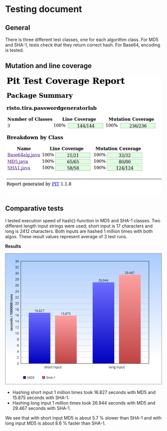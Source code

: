 <h1>Testing document</h1>

## General

There is three different test classes, one for each algorithm class. For MD5 and SHA-1, tests check that they return correct hash. For Base64, encoding is tested.

## Mutation and line coverage

![pit tests image](https://github.com/ripa1002/PasswordGeneratorLab/blob/master/documentation/images/pi_test_1.jpg)

## Comparative tests

I tested execution speed of hash()-function in MD5 and SHA-1 classes. Two different length input strings were used; short input is 17 characters and long is 2412 characters. Both inputs are hashed 1 million times with both algos.
These result values represent average of 3 test runs.

**Results**

![comparative testing image](https://github.com/ripa1002/PasswordGeneratorLab/blob/master/documentation/images/comparative_bars.png)

- Hashing short input 1 million times took 16.827 seconds with MD5 and 15.875 seconds with SHA-1.
- Hashing long input 1 million times took 26.944 seconds with MD5 and 29.467 seconds with SHA-1.

We see that with short input MD5 is about 5.7 % slower than SHA-1 and with long input MD5 is about 8.6 % faster than SHA-1.


